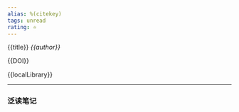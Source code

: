 ```yaml
---
alias: %(citekey)
tags: unread
rating: ⭐
---
```


{{title}}
<cite>{{author}}</cite>

{{DOI}}

{{localLibrary}}

***

### 泛读笔记

